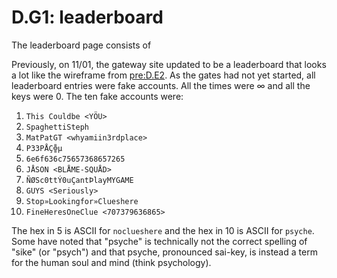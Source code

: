 # D.G1: leaderboard

The leaderboard page consists of

Previously, on 11/01, the gateway site updated to be a leaderboard that looks a lot like the wireframe from [pre:D.E2](../pre-arg/d.e2.md).
As the gates had not yet started, all leaderboard entries were fake accounts.
All the times were ∞ and all the keys were 0. The ten fake accounts were:

1. `This Couldbe <YÖU>`
2. `SpaghettiSteph`
3. `MatPatGT <whyamiin3rdplace>`
4. `P33PÅÇ╬µ`
5. `6e6f636c75657368657265`
6. `JÅSON <BLÅME-SQUÅD>`
7. `ÑØSc0ttÝ0uÇantÞlayMYGAME`
8. `GUYS <Seriously>`
9. `Stop»Lookingfor»Clueshere`
10. `FineHeresOneClue <707379636865>`

The hex in 5 is ASCII for `noclueshere` and the hex in 10 is ASCII for `psyche`.
Some have noted that "psyche" is technically not the correct spelling of "sike" \(or "psych"\) and that psyche, pronounced sai-key, is instead a term for the human soul and mind \(think psychology\).
